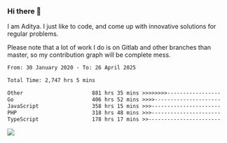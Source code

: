 ### Hi there 👋

I am Aditya. I just like to code, and come up with innovative solutions for regular problems.

Please note that a lot of work I do is on Gitlab and other branches than master, so my contribution graph will be complete mess.

<!--START_SECTION:waka-->

```txt
From: 30 January 2020 - To: 26 April 2025

Total Time: 2,747 hrs 5 mins

Other                      881 hrs 35 mins >>>>>>>>-----------------   32.09 %
Go                         406 hrs 52 mins >>>>---------------------   14.81 %
JavaScript                 358 hrs 15 mins >>>----------------------   13.04 %
PHP                        318 hrs 48 mins >>>----------------------   11.61 %
TypeScript                 178 hrs 17 mins >>-----------------------   06.49 %
```

<!--END_SECTION:waka-->

![](https://komarev.com/ghpvc/?username=BrainBuzzer)
